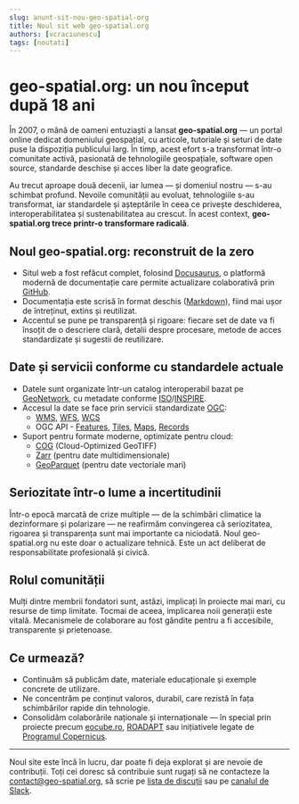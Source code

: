 ```yaml
---
slug: anunt-sit-nou-geo-spatial-org
title: Noul sit web geo-spatial.org
authors: [vcraciunescu]
tags: [noutati]
---
```


# geo-spatial.org: un nou început după 18 ani

În 2007, o mână de oameni entuziaști a lansat **geo-spatial.org** — un portal online dedicat domeniului geospațial, cu articole, tutoriale și seturi de date puse la dispoziția publicului larg. În timp, acest efort s-a transformat într-o comunitate activă, pasionată de tehnologiile geospațiale, software open source, standarde deschise și acces liber la date geografice.

Au trecut aproape două decenii, iar lumea — și domeniul nostru — s-au schimbat profund. Nevoile comunității au evoluat, tehnologiile s-au transformat, iar standardele și așteptările în ceea ce privește deschiderea, interoperabilitatea și sustenabilitatea au crescut. În acest context, **geo-spatial.org trece printr-o transformare radicală**.

<!-- truncate -->

## Noul geo-spatial.org: reconstruit de la zero

- Situl web a fost refăcut complet, folosind [Docusaurus](https://docusaurus.io), o platformă modernă de documentație care permite actualizare colaborativă prin [GitHub](https://github.com).
- Documentația este scrisă în format deschis ([Markdown](https://daringfireball.net/projects/markdown/)), fiind mai ușor de întreținut, extins și reutilizat.
- Accentul se pune pe transparență și rigoare: fiecare set de date va fi însoțit de o descriere clară, detalii despre procesare, metode de acces standardizate și sugestii de reutilizare.

## Date și servicii conforme cu standardele actuale

- Datele sunt organizate într-un catalog interoperabil bazat pe [GeoNetwork](https://geonetwork-opensource.org), cu metadate conforme [ISO](https://www.iso.org/committee/54904.html)/[INSPIRE](https://inspire.ec.europa.eu/).
- Accesul la date se face prin servicii standardizate [OGC](https://www.ogc.org):
  - [WMS](https://www.ogc.org/standards/wms), [WFS](https://www.ogc.org/standards/wfs), [WCS](https://www.ogc.org/standards/wcs)
  - OGC API - [Features](https://www.ogc.org/standards/ogcapi-features), [Tiles](https://www.ogc.org/standards/ogcapi-tiles), [Maps](https://www.ogc.org/standards/ogcapi-maps), [Records](https://www.ogc.org/standards/ogcapi-records)
- Suport pentru formate moderne, optimizate pentru cloud:
  - [COG](https://www.cogeo.org) (Cloud-Optimized GeoTIFF)
  - [Zarr](https://zarr.readthedocs.io/en/stable/) (pentru date multidimensionale)
  - [GeoParquet](https://geoparquet.org/) (pentru date vectoriale mari)

## Seriozitate într-o lume a incertitudinii

Într-o epocă marcată de crize multiple — de la schimbări climatice la dezinformare și polarizare — ne reafirmăm convingerea că seriozitatea, rigoarea și transparența sunt mai importante ca niciodată.
Noul geo-spatial.org nu este doar o actualizare tehnică. Este un act deliberat de responsabilitate profesională și civică.

## Rolul comunității

Mulți dintre membrii fondatori sunt, astăzi, implicați în proiecte mai mari, cu resurse de timp limitate. Tocmai de aceea, implicarea noii generații este vitală.
Mecanismele de colaborare au fost gândite pentru a fi accesibile, transparente și prietenoase.

## Ce urmează?

- Continuăm să publicăm date, materiale educaționale și exemple concrete de utilizare.
- Ne concentrăm pe conținut valoros, durabil, care rezistă în fața schimbărilor rapide din tehnologie.
- Consolidăm colaborările naționale și internaționale — în special prin proiecte precum [eocube.ro](https://eocube.ro), [ROADAPT](https://roadapt.ro) sau inițiativele legate de [Programul Copernicus](https://copernicus.eu).

---

Noul site este încă în lucru, dar poate fi deja explorat și are nevoie de contribuții. Toți cei doresc să contribuie sunt rugați să ne contacteze la [contact@geo-spatial.org](mailto:contact@geo-spatial.org), să scrie pe [lista de discuții](https://groups.io/g/geo-spatial) sau pe [canalul de Slack](https://geospatialorg-1.slack.com/join/shared_invite/zt-cle5seo4-u9Bbr_mSV8R_BiROSGWr2A).
